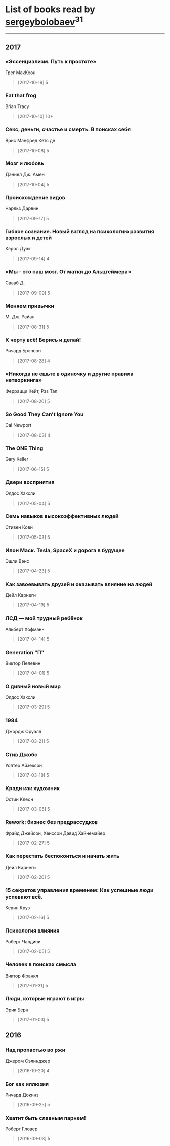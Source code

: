 # List of books read by [sergeybolobaev](http://vk.com/id37918255)<sup>31</sup>
---

## 2017

### «Эссенциализм. Путь к простоте»
Грег МакКеон
> [2017-10-19] 5


### Eat that frog
Brian Tracy
> [2017-10-10] 10+


### Секс, деньги, счастье и смерть. В поисках себя
Врис Манфред Кетс де
> [2017-10-08] 5


### Мозг и любовь
Дэниел Дж. Амен
> [2017-10-04] 5


### Происхождение видов
Чарльз Дарвин
> [2017-09-17] 5


### Гибкое сознание. Новый взгляд на психологию развития взрослых и детей
Кэрол Дуэк
> [2017-09-14] 4


### «Мы - это наш мозг. От матки до Альцгеймера»
Свааб Д.
> [2017-09-09] 5


### Меняем привычки
М. Дж. Райан
> [2017-08-31] 5


### К черту всё! Берись и делай!
Ричард Брэнсон
> [2017-08-28] 4


### «Никогда не ешьте в одиночку и другие правила нетворкинга»
Феррацци Кейт, Рэз Тал
> [2017-08-20] 5


### So Good They Can't Ignore You
Cal Newport
> [2017-08-03] 4


### The ONE Thing
Gary Keller
> [2017-06-15] 5


### Двери восприятия
Олдос Хаксли
> [2017-05-04] 5


### Семь навыков высокоэффективных людей
Стивен Кови
> [2017-05-03] 5


### Илон Маск. Tesla, SpaceX и дорога в будущее
Эшли Вэнс
> [2017-04-23] 5


### Как завоевывать друзей и оказывать влияние на людей
Дейл Карнеги
> [2017-04-19] 5


### ЛСД — мой трудный ребёнок
Альберт Хофманн
> [2017-04-14] 5


### Generation "П"
Виктор Пелевин
> [2017-04-01] 5


### О дивный новый мир
Олдос Хаксли
> [2017-03-29] 5


### 1984
Джордж Оруэлл
> [2017-03-21] 5


### Стив Джобс
Уолтер Айзексон
> [2017-03-18] 5


### Кради как художник
Остин Клеон
> [2017-03-05] 5


### Rework: бизнес без предрассудков
Фрайд Джейсон, Хенссон Дэвид Хайнемайер
> [2017-02-27] 5


### Как перестать беспокоиться и начать жить
Дейл Карнеги
> [2017-02-20] 5


### 15 секретов управления временем: Как успешные люди успевают всё.
Кевин Круз
> [2017-02-16] 5


### Психология влияния
Роберт Чалдини
> [2017-02-05] 5


### Человек в поисках смысла
Виктор Франкл
> [2017-01-31] 5


### Люди, которые играют в игры
Эрик Берн
> [2017-01-03] 5



## 2016

### Над пропастью во ржи
Джером Сэлинджер
> [2016-10-20] 4


### Бог как иллюзия
Ричард Докинз
> [2016-09-25] 5


### Хватит быть славным парнем!
Роберт Гловер
> [2016-09-03] 5



